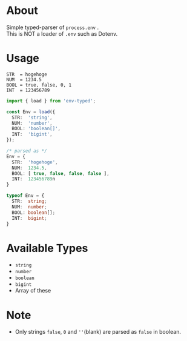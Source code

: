 # About

Simple typed-parser of `process.env` .  
This is NOT a loader of `.env` such as Dotenv.

# Usage

```
STR  = hogehoge
NUM  = 1234.5
BOOL = true, false, 0, 1
INT  = 123456789
```

```ts
import { load } from 'env-typed';

const Env = load({
  STR:  'string',
  NUM:  'number',
  BOOL: 'boolean[]',
  INT:  'bigint',
});

/* parsed as */
Env = {
  STR:  'hogehoge',
  NUM:  1234.5,
  BOOL: [ true, false, false, false ],
  INT:  123456789n
}

typeof Env = {
  STR:  string;
  NUM:  number;
  BOOL: boolean[];
  INT:  bigint;
}
```

# Available Types

- `string`
- `number`
- `boolean`
- `bigint`
- Array of these

# Note

- Only strings `false`, `0` and `''`(blank) are parsed as `false` in boolean.
